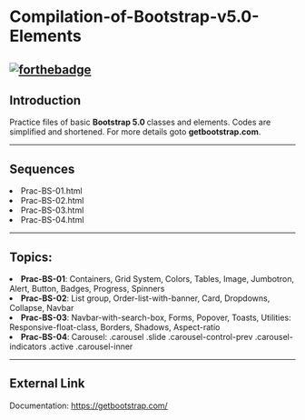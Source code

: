 # Compilation-of-Bootstrap-v5.0-Elements
[![forthebadge](https://forthebadge.com/images/badges/uses-badges.svg)](https://forthebadge.com)
---
Introduction
---

Practice files of basic <b>Bootstrap 5.0 </b> classes and elements. Codes are simplified and shortened. For more details goto <b>getbootstrap.com</b>.


---
Sequences
---

<li>Prac-BS-01.html</li>
<li>Prac-BS-02.html</li>
<li>Prac-BS-03.html</li>
<li>Prac-BS-04.html</li>

---
Topics:
---
<li><b>Prac-BS-01</b>: Containers, Grid System, Colors, Tables, Image, Jumbotron, Alert, Button, Badges, Progress, Spinners  </li>
<li><b>Prac-BS-02</b>:  List group, Order-list-with-banner, Card, Dropdowns, Collapse, Navbar </li>
<li><b>Prac-BS-03</b>:  Navbar-with-search-box, Forms, Popover, Toasts, Utilities: Responsive-float-class, Borders, Shadows, Aspect-ratio </li>
<li><b>Prac-BS-04</b>:  Carousel: .carousel .slide .carousel-control-prev .carousel-indicators .active .carousel-inner </li>


---
External Link
---
Documentation: https://getbootstrap.com/

